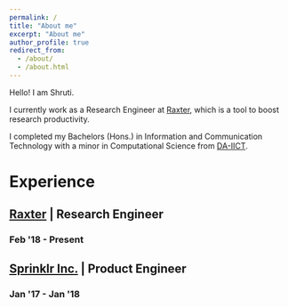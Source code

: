 ```yaml
---
permalink: /
title: "About me"
excerpt: "About me"
author_profile: true
redirect_from: 
  - /about/
  - /about.html
---
```


Hello! I am Shruti. 

I currently work as a Research Engineer at [Raxter](https://raxter.io), which is a tool to boost research productivity. 

I completed my Bachelors (Hons.) in Information and Communication Technology with a minor in Computational Science from [DA-IICT](https://www.daiict.ac.in/).

<!-- It's a magical world, Hobbes, ol' buddy. Let's go exploring! -->

# Experience

## [Raxter](https://raxter.io) | Research Engineer
### Feb '18 - Present

## [Sprinklr Inc.](https://www.sprinklr.com/) | Product Engineer
### Jan '17 - Jan '18